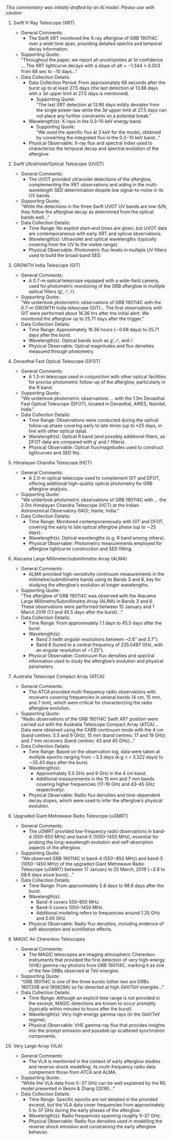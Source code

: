 _This commentary was initially drafted by an AI model. Please use with caution_

1. Swift X-Ray Telescope (XRT)  
   - General Comments:  
     - The Swift XRT monitored the X‐ray afterglow of GRB 190114C over a wide time span, providing detailed spectra and temporal decay information.  
   - Supporting Quote:  
     "Throughout the paper, we report all uncertainties at 1𝜎 confidence ... The XRT lightcurve decays with a slope of 𝛼X = −1.344 ± 0.003 from 68 sec to ∼10 days..."  
   - Data Collection Details:  
     - Data Collection Period: From approximately 68 seconds after the burst up to at least 27.5 days (the last detection at 13.86 days with a 3𝜎 upper limit at 27.5 days is mentioned).  
       - Supporting Quote:  
         "The last XRT detection at 13.86 days mildly deviates from the single power-law while the 3𝜎 upper limit at 27.5 days can not place any further constraints on a potential break."  
     - Wavelength(s): X-rays in the 0.3–10 keV energy band.  
       - Supporting Quote:  
         "We used the specific flux at 3 keV for the model, obtained by converting the integrated flux in the 0.3−10 keV band..."  
     - Physical Observable: X-ray flux and spectral index used to characterize the temporal decay and spectral evolution of the afterglow.

2. Swift UltraViolet/Optical Telescope (UVOT)  
   - General Comments:  
     - The UVOT provided ultraviolet detections of the afterglow, complementing the XRT observations and aiding in the multi-wavelength SED determination despite low signal-to-noise in its UV bands.  
   - Supporting Quote:  
     "While the detections in the three Swift UVOT UV bands are low-S/N, they follow the afterglow decay as determined from the optical bands well..."  
   - Data Collection Details:  
     - Time Range: No explicit start–end times are given, but UVOT data are contemporaneous with early XRT and optical observations.  
     - Wavelength(s): Ultraviolet and optical wavelengths (typically covering from the UV to the visible range).  
     - Physical Observable: Photometric flux levels in multiple UV filters used to build the broad-band SED.

3. GROWTH India Telescope (GIT)  
   - General Comments:  
     - A 0.7-m optical telescope equipped with a wide-field camera, used for photometric monitoring of the GRB afterglow in multiple optical filters (g′, r′, i′).  
   - Supporting Quote:  
     "We undertook photometric observations of GRB 190114C with the 0.7-m GROWTH India telescope (GIT)... The first observations with GIT were performed about 16.36 hrs after the initial alert. We monitored the afterglow up to 25.71 days after the trigger."  
   - Data Collection Details:  
     - Time Range: Approximately 16.36 hours (∼0.68 days) to 25.71 days after the burst.  
     - Wavelength(s): Optical bands such as g′, r′, and i′.  
     - Physical Observable: Optical magnitudes and flux densities measured through photometry.

4. Devasthal Fast Optical Telescope (DFOT)  
   - General Comments:  
     - A 1.3-m telescope used in conjunction with other optical facilities for precise photometric follow-up of the afterglow, particularly in the R band.  
   - Supporting Quote:  
     "We undertook photometric observations ... with the 1.3m Devasthal Fast Optical Telescope (DFOT), located in Devasthal, ARIES, Nainital, India."  
   - Data Collection Details:  
     - Time Range: Observations were conducted during the optical follow‐up phase covering early to late times (up to ≈25 days, in line with other optical data).  
     - Wavelength(s): Optical R band (and possibly additional filters, as DFOT data are compared with g′ and i′ filters).  
     - Physical Observable: Optical flux/magnitudes used to construct lightcurves and SED fits.

5. Himalayan Chandra Telescope (HCT)  
   - General Comments:  
     - A 2.0-m optical telescope used to complement GIT and DFOT, offering additional high-quality optical photometry for GRB afterglow analysis.  
   - Supporting Quote:  
     "We undertook photometric observations of GRB 190114C with ... the 2.0m Himalayan Chandra Telescope (HCT) at the Indian Astronomical Observatory (IAO), Hanle, India."  
   - Data Collection Details:  
     - Time Range: Monitored contemporaneously with GIT and DFOT, covering the early to late optical afterglow phase (up to ∼25 days).  
     - Wavelength(s): Optical wavelengths (e.g. R band among others).  
     - Physical Observable: Photometric measurements employed for afterglow lightcurve construction and SED fitting.

6. Atacama Large Millimeter/submillimetre Array (ALMA)  
   - General Comments:  
     - ALMA provided high-sensitivity continuum measurements in the millimetre/submillimetre bands using its Bands 3 and 6, key for studying the afterglow’s evolution at longer wavelengths.  
   - Supporting Quote:  
     "The afterglow of GRB 190114C was observed with the Atacama Large Millimetre/Submillimetre Array (ALMA) in Bands 3 and 6. These observations were performed between 15 January and 1 March 2019 (1.1 and 45.5 days after the burst)..."  
   - Data Collection Details:  
     - Time Range: From approximately 1.1 days to 45.5 days after the burst.  
     - Wavelength(s):  
       - Band 3 (with angular resolutions between ~2.6″ and 3.7″).  
       - Band 6 (tuned to a central frequency of 235.0487 GHz, with an angular resolution of ~1.25″).  
     - Physical Observable: Continuum flux densities and spectral information used to study the afterglow’s evolution and physical parameters.

7. Australia Telescope Compact Array (ATCA)  
   - General Comments:  
     - The ATCA provided multi-frequency radio observations with receivers covering frequencies in several bands (4 cm, 15 mm, and 7 mm), which were critical for characterizing the radio afterglow evolution.  
   - Supporting Quote:  
     "Radio observations of the GRB 190114C Swift XRT position were carried out with the Australia Telescope Compact Array (ATCA)... Data were obtained using the CABB continuum mode with the 4 cm (band centres: 5.5 and 9 GHz), 15 mm (band centres: 17 and 19 GHz) and 7 mm receivers (band centres: 43 and 45 GHz)..."  
   - Data Collection Details:  
     - Time Range: Based on the observation log, data were taken at multiple epochs ranging from ∼3.3 days (e.g. t = 3.322 days) to ∼35.43 days after the burst.  
     - Wavelength(s):  
       - Approximately 5.5 GHz and 9 GHz in the 4 cm band.  
       - Additional measurements in the 15 mm and 7 mm bands covering higher frequencies (17–19 GHz and 43–45 GHz respectively).  
     - Physical Observable: Radio flux densities and time-dependent decay slopes, which were used to infer the afterglow’s physical evolution.

8. Upgraded Giant Metrewave Radio Telescope (uGMRT)  
   - General Comments:  
     - The uGMRT provided low-frequency radio observations in band-4 (550–850 MHz) and band-5 (1050–1450 MHz), essential for probing the long-wavelength evolution and self-absorption aspects of the afterglow.  
   - Supporting Quote:  
     "We observed GRB 190114C in band-4 (550−850 MHz) and band-5 (1050−1450 MHz) of the upgraded Giant Metrewave Radio Telescope (uGMRT) between 17 January to 25 March, 2019 (∼2.8 to 68.6 days since burst)..."  
   - Data Collection Details:  
     - Time Range: From approximately 2.8 days to 68.6 days after the burst.  
     - Wavelength(s):  
       - Band-4 covers 550–850 MHz.  
       - Band-5 covers 1050–1450 MHz.  
       - Additional modeling refers to frequencies around 1.25 GHz and 0.65 GHz.  
     - Physical Observable: Radio flux densities, including evidence of self-absorption and scintillation effects.

9. MAGIC Air Cherenkov Telescopes  
   - General Comments:  
     - The MAGIC telescopes are imaging atmospheric Cherenkov instruments that provided the first detection of very high-energy (VHE) gamma-ray photons from GRB 190114C, marking it as one of the few GRBs observed at TeV energies.  
   - Supporting Quote:  
     "GRB 190114C is one of the three bursts (other two are GRBs 180720B and 190829A) so far detected at high GeV/TeV energies..."  
   - Data Collection Details:  
     - Time Range: Although an explicit time range is not provided in the excerpt, MAGIC detections are known to occur promptly (typically within minutes to hours after the burst).  
     - Wavelength(s): Very high-energy gamma rays (in the GeV/TeV regime).  
     - Physical Observable: VHE gamma-ray flux that provides insights into the prompt emission and possible up-scattered synchrotron components.

10. Very Large Array (VLA)  
    - General Comments:  
      - The VLA is mentioned in the context of early afterglow studies and reverse-shock modelling; its multi-frequency radio data complement those from ATCA and ALMA.  
    - Supporting Quote:  
      "While the VLA data from 5−37 GHz can be well explained by the RS model presented in Resmi & Zhang (2016)..."  
    - Data Collection Details:  
      - Time Range: Specific epochs are not detailed in the provided excerpt, but the VLA data cover frequencies from approximately 5 to 37 GHz during the early phases of the afterglow.  
      - Wavelength(s): Radio frequencies spanning roughly 5–37 GHz.  
      - Physical Observable: Radio flux densities used in modelling the reverse shock emission and constraining the early afterglow behavior.
